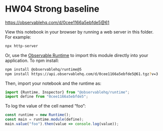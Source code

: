 # HW04 Strong baseline

https://observablehq.com/d/0cee1166a5ebfde5@61

View this notebook in your browser by running a web server in this folder. For
example:

~~~sh
npx http-server
~~~

Or, use the [Observable Runtime](https://github.com/observablehq/runtime) to
import this module directly into your application. To npm install:

~~~sh
npm install @observablehq/runtime@5
npm install https://api.observablehq.com/d/0cee1166a5ebfde5@61.tgz?v=3
~~~

Then, import your notebook and the runtime as:

~~~js
import {Runtime, Inspector} from "@observablehq/runtime";
import define from "0cee1166a5ebfde5";
~~~

To log the value of the cell named “foo”:

~~~js
const runtime = new Runtime();
const main = runtime.module(define);
main.value("foo").then(value => console.log(value));
~~~
